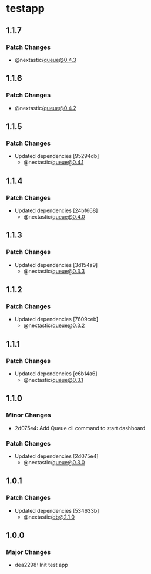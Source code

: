 # testapp

## 1.1.7

### Patch Changes

- @nextastic/queue@0.4.3

## 1.1.6

### Patch Changes

- @nextastic/queue@0.4.2

## 1.1.5

### Patch Changes

- Updated dependencies [95294db]
  - @nextastic/queue@0.4.1

## 1.1.4

### Patch Changes

- Updated dependencies [24bf668]
  - @nextastic/queue@0.4.0

## 1.1.3

### Patch Changes

- Updated dependencies [3d154a9]
  - @nextastic/queue@0.3.3

## 1.1.2

### Patch Changes

- Updated dependencies [7609ceb]
  - @nextastic/queue@0.3.2

## 1.1.1

### Patch Changes

- Updated dependencies [c6b14a6]
  - @nextastic/queue@0.3.1

## 1.1.0

### Minor Changes

- 2d075e4: Add Queue cli command to start dashboard

### Patch Changes

- Updated dependencies [2d075e4]
  - @nextastic/queue@0.3.0

## 1.0.1

### Patch Changes

- Updated dependencies [534633b]
  - @nextastic/db@2.1.0

## 1.0.0

### Major Changes

- dea2298: Init test app
